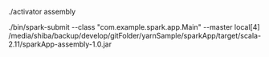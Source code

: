 ./activator assembly


./bin/spark-submit --class "com.example.spark.app.Main" --master local[4] /media/shiba/backup/develop/gitFolder/yarnSample/sparkApp/target/scala-2.11/sparkApp-assembly-1.0.jar